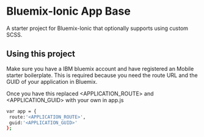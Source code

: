 Bluemix-Ionic App Base
======================

A starter project for Bluemix-Ionic that optionally supports using custom SCSS.

## Using this project

Make sure you have a IBM bluemix account and have registered an Mobile starter boilerplate. This is required because you need the 
route URL and the GUID of your application in Bluemix.

Once you have this replaced <APPLICATION_ROUTE> and <APPLICATION_GUID> with your own in app.js
```bash
var app = {
 route:'<APPLICATION_ROUTE>',
 guid:'<APPLICATION_GUID>'
};
```

